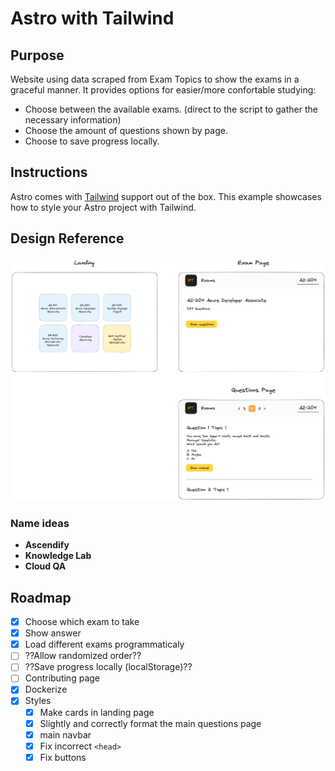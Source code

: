 # Astro with Tailwind

## Purpose

Website using data scraped from Exam Topics to show the exams in a graceful manner. It provides options for easier/more confortable studying:

- Choose between the available exams. (direct to the script to gather the necessary information)
- Choose the amount of questions shown by page.
- Choose to save progress locally.

## Instructions

Astro comes with [Tailwind](https://tailwindcss.com) support out of the box. This example showcases how to style your Astro project with Tailwind.

## Design Reference

![Design Idea](img/Untitled-2023-06-01-2325.png)

### Name ideas

- **Ascendify**
- **Knowledge Lab**
- **Cloud QA**

## Roadmap

- [x] Choose which exam to take
- [x] Show answer
- [x] Load different exams programmaticaly
- [ ] ??Allow randomized order??
- [ ] ??Save progress locally (localStorage)??
- [ ] Contributing page
- [x] Dockerize
- [x] Styles
  - [x] Make cards in landing page
  - [x] Slightly and correctly format the main questions page
  - [x] main navbar
  - [x] Fix incorrect `<head>`
  - [x] Fix buttons
